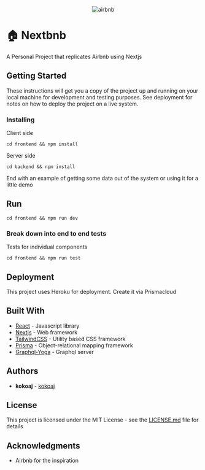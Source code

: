 
<p align="center">
  <img src="https://www.underconsideration.com/brandnew/archives/airbnb_logo_detail.png" alt="airbnb"/>
</p>

# 🏠 Nextbnb

A Personal Project that replicates Airbnb using Nextjs

## Getting Started

These instructions will get you a copy of the project up and running on your local machine for development and testing purposes. See deployment for notes on how to deploy the project on a live system.

### Installing

Client side

```
cd frontend && npm install
```

Server side

```
cd backend && npm install
```

End with an example of getting some data out of the system or using it for a little demo

## Run

```
cd frontend && npm run dev
```

### Break down into end to end tests

Tests for individual components

```
cd frontend && npm run test
```

## Deployment

This project uses Heroku for deployment. Create it via Prismacloud

## Built With

* [React](https://reactjs.org/) - Javascript library
* [Nextjs](https://nextjs.org/) - Web framework
* [TailwindCSS](https://tailwindcss.com/) - Utility based CSS framework
* [Prisma](https://www.prisma.io/) - Object-relational mapping framework
* [Graphql-Yoga](https://github.com/prisma-labs/graphql-yoga/) - Graphql server

## Authors

* **kokoaj** - [kokoaj](https://github.com/kokiebisu)

## License

This project is licensed under the MIT License - see the [LICENSE.md](LICENSE.md) file for details

## Acknowledgments

* Airbnb for the inspiration


